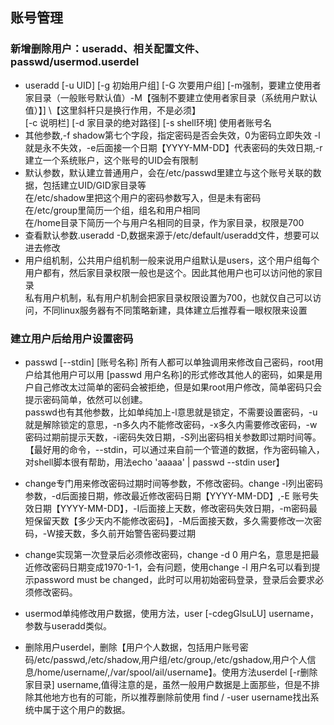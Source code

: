 ## 账号管理
### 新增删除用户：useradd、相关配置文件、passwd/usermod.userdel
* useradd [-u UID] [-g 初始用户组] [-G 次要用户组] [-m强制，要建立使用者家目录（一般账号默认值）-M【强制不要建立使用者家目录（系统用户默认值）】] \【这里斜杆只是换行作用，不是必须】  
[-c 说明栏] [-d 家目录的绝对路径] [-s shell环境] 使用者账号名
* 其他参数,-f shadow第七个字段，指定密码是否会失效，0为密码立即失效 -l就是永不失效，-e后面接一个日期【YYYY-MM-DD】代表密码的失效日期,-r建立一个系统账户，这个账号的UID会有限制
* 默认参数，默认建立普通用户，会在/etc/passwd里建立与这个账号关联的数据，包括建立UID/GID家目录等  
在/etc/shadow里把这个用户的密码参数写入，但是未有密码  
在/etc/group里简历一个组，组名和用户相同  
在/home目录下简历一个与用户名相同的目录，作为家目录，权限是700
* 查看默认参数.useradd -D,数据来源于/etc/default/useradd文件，想要可以进去修改
* 用户组机制，公共用户组机制一般来说用户组默认是users，这个用户组每个用户都有，然后家目录权限一般也是这个。因此其他用户也可以访问他的家目录  
私有用户机制，私有用户机制会把家目录权限设置为700，也就仅自己可以访问，不同linux服务器有不同策略新建，具体建立后推荐看一眼权限来设置

### 建立用户后给用户设置密码
* passwd [--stdin] [账号名称] 所有人都可以单独调用来修改自己密码，root用户给其他用户可以用 [passwd 用户名称]的形式修改其他人的密码，如果是用户自己修改太过简单的密码会被拒绝，但是如果root用户修改，简单密码只会提示密码简单，依然可以创建。  
passwd也有其他参数，比如单纯加上-l意思就是锁定，不需要设置密码，-u就是解除锁定的意思，-n多久内不能修改密码，-x多久内需要修改密码，-w密码过期前提示天数，-i密码失效日期，-S列出密码相关参数即过期时间等。【最好用的命令，--stdin，可以通过来自前一个管道的数据，作为密码输入，对shell脚本很有帮助，用法echo 'aaaaa' | passwd --stdin user】
* change专门用来修改密码过期时间等参数，不修改密码。change -l列出密码参数，-d后面接日期，修改最近修改密码日期【YYYY-MM-DD】,-E 账号失效日期【YYYY-MM-DD】，-I后面接上天数，修改密码失效日期，-m密码最短保留天数【多少天内不能修改密码】，-M后面接天数，多久需要修改一次密码，-W接天数，多久前开始警告密码要过期
* change实现第一次登录后必须修改密码，change -d 0 用户名，意思是把最近修改密码日期变成1970-1-1，会有问题，使用change -l 用户名可以看到提示password must be changed，此时可以用初始密码登录，登录后会要求必须修改密码。  
* usermod单纯修改用户数据，使用方法，user [-cdegGlsuLU] username，参数与useradd类似。

* 删除用户userdel，删除【用户个人数据，包括用户账号密码/etc/passwd,/etc/shadow,用户组/etc/group,/etc/gshadow,用户个人信息/home/username/,/var/spool/ail/username】。使用方法userdel [-r删除家目录] username,值得注意的是，虽然一般用户数据是上面那些，但是不排除其他地方也有的可能，所以推荐删除前使用 find / -user username找出系统中属于这个用户的数据。
